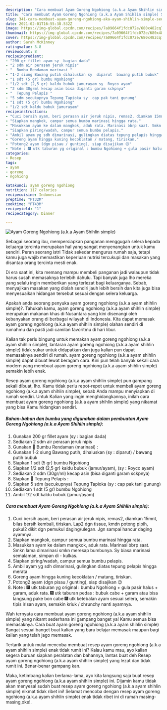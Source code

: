 ```yaml
---
description: "Cara membuat Ayam Goreng Ngohiong (a.k.a Ayam Shihlin simple) Sederhana Untuk Jualan"
title: "Cara membuat Ayam Goreng Ngohiong (a.k.a Ayam Shihlin simple) Sederhana Untuk Jualan"
slug: 341-cara-membuat-ayam-goreng-ngohiong-aka-ayam-shihlin-simple-sederhana-untuk-jualan
date: 2021-02-01T16:55:38.532Z
image: https://img-global.cpcdn.com/recipes/7a09664f1fdc072e/680x482cq70/ayam-goreng-ngohiong-aka-ayam-shihlin-simple-foto-resep-utama.jpg
thumbnail: https://img-global.cpcdn.com/recipes/7a09664f1fdc072e/680x482cq70/ayam-goreng-ngohiong-aka-ayam-shihlin-simple-foto-resep-utama.jpg
cover: https://img-global.cpcdn.com/recipes/7a09664f1fdc072e/680x482cq70/ayam-goreng-ngohiong-aka-ayam-shihlin-simple-foto-resep-utama.jpg
author: Sarah McKinney
ratingvalue: 3.8
reviewcount: 8
recipeingredient:
- "200 gr fillet ayam sy  bagian dada"
- "2 sdm air perasan jeruk nipis"
- "  Bumbu Rendaman marinasi "
- "1-2 siung Bawang putih dihaluskan sy  diparut  bawang putih bubuk"
- "1 sdt (5 gr) bumbu Ngohiong"
- "1/2 sdt (2,5 gr) kaldu bubuk jamurayam sy  Royco ayam"
- "2 sdm 30grml kecap asin bisa diganti garam sckpnya"
- "  Tepung Pelapis "
- "5 sdm secukupnya Tepung Tapioka sy  cap pak tani gunung"
- "1 sdt (5 gr) bumbu Ngohiong"
- "1/2 sdt kaldu bubuk jamurayam"
recipeinstructions:
- "Cuci bersih ayam, beri perasan air jeruk nipis, remas2, diamkan 15mnt, bilas bersih kembali, tiriskan. Lap2 dgn tissue, kmdn potong pipih, pukul2 dikit dgn pemukul daging/ulegan. Jgn sampai hancur daging ayamnya."
- "Siapkan mangkok, campur semua bumbu marinasi hingga rata."
- "Masukkan ayam ke dalam mangkok, aduk rata. Marinasi bbrp saat. Smkn lama dimarinasi smkn meresap bumbunya. Sy biasa marinasi semalaman, simpan di  kulkas."
- "Siapkan piring/wadah, campur semua bumbu pelapis."
- "Ambil ayam yg sdh dimarinasi, gulingkan diatas tepung pelapis hingga merata"
- "Goreng ayam hingga kuning kecoklatan / matang, tiriskan."
- "Potong2 ayam (dgn pisau / gunting), siap disajikan 😉"
- "Note : 🎆 utk taburan yg original : bumbu Ngohiong + gula pasir halus + garam, aduk rata. 🎆 utk taburan pedas : bubuk cabe + garam atau bisa langsung pake bon cabe 🎆 utk ketebalan ayam sesuai selera, semakin tipis irisan ayam, semakin kriuk / chrunchy nanti ayamnya."
categories:
- Resep
tags:
- ayam
- goreng
- ngohiong

katakunci: ayam goreng ngohiong 
nutrition: 117 calories
recipecuisine: Indonesian
preptime: "PT32M"
cooktime: "PT43M"
recipeyield: "1"
recipecategory: Dinner

---
```



![Ayam Goreng Ngohiong (a.k.a Ayam Shihlin simple)](https://img-global.cpcdn.com/recipes/7a09664f1fdc072e/680x482cq70/ayam-goreng-ngohiong-aka-ayam-shihlin-simple-foto-resep-utama.jpg)

Sebagai seorang ibu, mempersiapkan panganan menggugah selera kepada keluarga tercinta merupakan hal yang sangat menyenangkan untuk kamu sendiri. Peran seorang istri Tidak sekedar mengurus rumah saja, tetapi kamu juga wajib memastikan keperluan nutrisi tercukupi dan masakan yang disantap orang tercinta mesti enak.

Di era  saat ini, kita memang mampu membeli panganan jadi walaupun tidak harus susah memasaknya terlebih dahulu. Tapi banyak juga lho mereka yang selalu ingin memberikan yang terlezat bagi keluarganya. Sebab, menyajikan masakan yang diolah sendiri jauh lebih bersih dan kita juga bisa menyesuaikan hidangan tersebut sesuai dengan selera keluarga. 



Apakah anda seorang penyuka ayam goreng ngohiong (a.k.a ayam shihlin simple)?. Tahukah kamu, ayam goreng ngohiong (a.k.a ayam shihlin simple) merupakan makanan khas di Nusantara yang kini disenangi oleh kebanyakan orang di berbagai wilayah di Indonesia. Kita dapat memasak ayam goreng ngohiong (a.k.a ayam shihlin simple) olahan sendiri di rumahmu dan pasti jadi camilan favoritmu di hari libur.

Kalian tak perlu bingung untuk memakan ayam goreng ngohiong (a.k.a ayam shihlin simple), lantaran ayam goreng ngohiong (a.k.a ayam shihlin simple) tidak sukar untuk didapatkan dan juga kalian pun dapat memasaknya sendiri di rumah. ayam goreng ngohiong (a.k.a ayam shihlin simple) dapat dibuat lewat beragam cara. Kini pun telah banyak sekali cara modern yang membuat ayam goreng ngohiong (a.k.a ayam shihlin simple) semakin lebih enak.

Resep ayam goreng ngohiong (a.k.a ayam shihlin simple) pun gampang sekali dibuat, lho. Kamu tidak perlu repot-repot untuk membeli ayam goreng ngohiong (a.k.a ayam shihlin simple), sebab Anda mampu menyiapkan di rumah sendiri. Untuk Kalian yang ingin menghidangkannya, inilah cara membuat ayam goreng ngohiong (a.k.a ayam shihlin simple) yang nikamat yang bisa Kamu hidangkan sendiri.

<!--inarticleads1-->

##### Bahan-bahan dan bumbu yang digunakan dalam pembuatan Ayam Goreng Ngohiong (a.k.a Ayam Shihlin simple):

1. Gunakan 200 gr fillet ayam (sy : bagian dada)
1. Sediakan 2 sdm air perasan jeruk nipis
1. Gunakan  🌠 Bumbu Rendaman (marinasi) :
1. Gunakan 1-2 siung Bawang putih, dihaluskan (sy : diparut) / bawang putih bubuk
1. Siapkan 1 sdt (5 gr) bumbu Ngohiong
1. Siapkan 1/2 sdt (2,5 gr) kaldu bubuk (jamur/ayam), (sy : Royco ayam)
1. Sediakan 2 sdm (30gr/ml) kecap asin (bisa diganti garam sckpnya)
1. Siapkan  🌠 Tepung Pelapis :
1. Siapkan 5 sdm (secukupnya) Tepung Tapioka (sy : cap pak tani gunung)
1. Sediakan 1 sdt (5 gr) bumbu Ngohiong
1. Ambil 1/2 sdt kaldu bubuk (jamur/ayam)




<!--inarticleads2-->

##### Cara membuat Ayam Goreng Ngohiong (a.k.a Ayam Shihlin simple):

1. Cuci bersih ayam, beri perasan air jeruk nipis, remas2, diamkan 15mnt, bilas bersih kembali, tiriskan. Lap2 dgn tissue, kmdn potong pipih, pukul2 dikit dgn pemukul daging/ulegan. Jgn sampai hancur daging ayamnya.
1. Siapkan mangkok, campur semua bumbu marinasi hingga rata.
1. Masukkan ayam ke dalam mangkok, aduk rata. Marinasi bbrp saat. Smkn lama dimarinasi smkn meresap bumbunya. Sy biasa marinasi semalaman, simpan di -  kulkas.
1. Siapkan piring/wadah, campur semua bumbu pelapis.
1. Ambil ayam yg sdh dimarinasi, gulingkan diatas tepung pelapis hingga merata
1. Goreng ayam hingga kuning kecoklatan / matang, tiriskan.
1. Potong2 ayam (dgn pisau / gunting), siap disajikan 😉
1. Note : 🎆 utk taburan yg original : bumbu Ngohiong + gula pasir halus + garam, aduk rata. 🎆 utk taburan pedas : bubuk cabe + garam atau bisa langsung pake bon cabe 🎆 utk ketebalan ayam sesuai selera, semakin tipis irisan ayam, semakin kriuk / chrunchy nanti ayamnya.




Wah ternyata cara membuat ayam goreng ngohiong (a.k.a ayam shihlin simple) yang nikamt sederhana ini gampang banget ya! Kamu semua bisa memasaknya. Cara buat ayam goreng ngohiong (a.k.a ayam shihlin simple) Sangat sesuai banget buat kalian yang baru belajar memasak maupun bagi kalian yang telah jago memasak.

Tertarik untuk mulai mencoba membuat resep ayam goreng ngohiong (a.k.a ayam shihlin simple) enak tidak rumit ini? Kalau kamu mau, ayo kalian segera buruan siapkan peralatan dan bahannya, lantas buat deh Resep ayam goreng ngohiong (a.k.a ayam shihlin simple) yang lezat dan tidak rumit ini. Benar-benar gampang kan. 

Maka, ketimbang kalian berlama-lama, ayo kita langsung saja buat resep ayam goreng ngohiong (a.k.a ayam shihlin simple) ini. Dijamin kamu tiidak akan menyesal sudah buat resep ayam goreng ngohiong (a.k.a ayam shihlin simple) nikmat tidak ribet ini! Selamat mencoba dengan resep ayam goreng ngohiong (a.k.a ayam shihlin simple) enak tidak ribet ini di rumah masing-masing,oke!.

